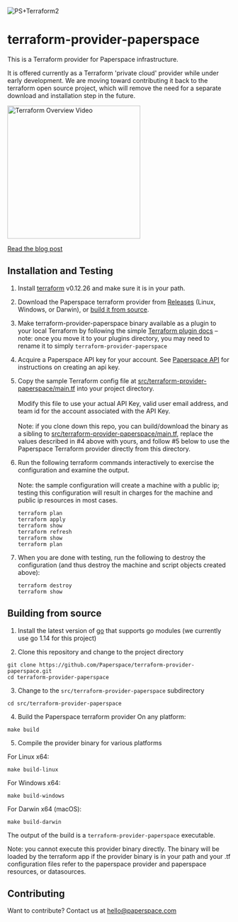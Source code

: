 ![PS+Terraform2](https://user-images.githubusercontent.com/585865/90683337-5e825d00-e234-11ea-8bda-c4b299a00189.png)


# terraform-provider-paperspace
This is a Terraform provider for Paperspace infrastructure.

It is offered currently as a Terraform 'private cloud' provider while under early development.  We are moving toward contributing it back to the terraform open source project, which will remove the need for a separate download and installation step in the future.

[<img width="300" alt="Terraform Overview Video" src="https://user-images.githubusercontent.com/585865/90682577-275f7c00-e233-11ea-9865-56e7f9205385.png">
](https://youtu.be/P3__yTs24rU)

[Read the blog post](https://blog.paperspace.com/introducing-paperspace-terraform-provider/)

## Installation and Testing
1) Install [terraform](https://www.terraform.io/downloads.html) v0.12.26 and make sure it is in your path.

2) Download the Paperspace terraform provider from [Releases](https://github.com/Paperspace/terraform-provider-paperspace/releases) (Linux, Windows, or Darwin), or [build it from source](#building-from-source).

3) Make terraform-provider-paperspace binary available as a plugin to your local Terraform by following the simple [Terraform plugin docs](https://www.terraform.io/docs/configuration/providers.html#third-party-plugins) – note: once you move it to your plugins directory, you may need to rename it to simply `terraform-provider-paperspace`

3) Acquire a Paperspace API key for your account. See [Paperspace API](https://paperspace.github.io/paperspace-node/) for instructions on creating an api key.

4) Copy the sample Terraform config file at [src/terraform-provider-paperspace/main.tf](src/terraform-provider-paperspace/main.tf) into your project directory.\
\
Modify this file to use your actual API Key, valid user email address, and team id for the account associated with the API Key.\
\
Note: if you clone down this repo, you can build/download the binary as a sibling to [src/terraform-provider-paperspace/main.tf](src/terraform-provider-paperspace/main.tf), replace the values described in #4 above with yours, and follow #5 below to use the Paperspace Terraform provider directly from this directory.

5) Run the following terraform commands interactively to exercise the configuration and examine the output.\
\
Note: the sample configuration will create a machine with a public ip; testing this configuration will result in charges for the machine and public ip resources in most cases.
    ```
    terraform plan
    terraform apply
    terraform show
    terraform refresh
    terraform show
    terraform plan
    ```

6) When you are done with testing, run the following to destroy the configuration (and thus destroy the machine and script objects created above):
    ```
    terraform destroy
    terraform show
    ```

## Building from source

1) Install the latest version of [go](https://golang.org/dl/) that supports go modules (we currently use go 1.14 for this project)

2) Clone this repository and change to the project directory
```
git clone https://github.com/Paperspace/terraform-provider-paperspace.git
cd terraform-provider-paperspace
```

3) Change to the `src/terraform-provider-paperspace` subdirectory
```
cd src/terraform-provider-paperspace
```

4) Build the Paperspace terraform provider
On any platform:
```
make build
```

5) Compile the provider binary for various platforms

For Linux x64:
```
make build-linux
```

For Windows x64:
```
make build-windows
```

For Darwin x64 (macOS):
```
make build-darwin
```

The output of the build is a `terraform-provider-paperspace` executable.

Note: you cannot execute this provider binary directly.  The binary will be loaded by the terraform app if the provider binary is in your path and your .tf configuration files refer to the paperspace provider and paperspace resources, or datasources.

## Contributing

Want to contribute? Contact us at hello@paperspace.com
